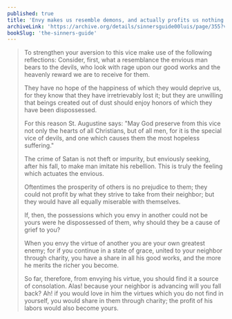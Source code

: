 ```yaml
---
published: true
title: 'Envy makes us resemble demons, and actually profits us nothing'
archiveLink: 'https://archive.org/details/sinnersguide00luis/page/355?view=theater'
bookSlug: 'the-sinners-guide'
---
```


> To strengthen your aversion to this vice make use of the following reflections: Consider, first, what a resemblance the envious man bears to the devils, who look with rage upon our good works and the heavenly reward we are to receive for them.
>
> They have no hope of the happiness of which they would deprive us, for they know that they have irretrievably lost it; but they are unwilling that beings created out of dust should enjoy honors of which they have been dispossessed.
>
> For this reason St. Augustine says: "May God preserve from this vice not only the hearts of all Christians, but of all men, for it is the special vice of devils, and one which causes them the most hopeless suffering."
>
> The crime of Satan is not theft or impurity, but enviously seeking, after his fall, to make man imitate his rebellion. This is truly the feeling which actuates the envious.
>
> Oftentimes the prosperity of others is no prejudice to them; they could not profit by what they strive to take from their neighbor; but they would have all equally miserable with themselves.
>
> If, then, the possessions which you envy in another could not be yours were he dispossessed of them, why should they be a cause of grief to you?
>
> When you envy the virtue of another you are your own greatest enemy; for if you continue in a state of grace, united to your neighbor through charity, you have a share in all his good works, and the more he merits the richer you become.
>
> So far, therefore, from envying his virtue, you should find it a source of consolation. Alas! because your neighbor is advancing will you fall back? Ah! if you would love in him the virtues which you do not find in yourself, you would share in them through charity; the profit of his labors would also become yours.
